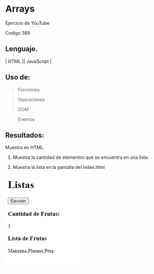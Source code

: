 # Arrays

Ejercicio de YouTube

Codigo 369

## Lenguaje.

| HTML || JavaScript |

## Uso de:

> Funciones

> Operaciones

> DOM

> Eventos

## Resultados:

Muestra en HTML.

1. Muestra la cantidad de elementos que se encuentra en una lista.

2. Muestra la lista en la pantalla del Index.html

![alt text](img/image.png)
